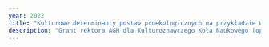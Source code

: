 ```yaml
---
year: 2022
title: "Kulturowe determinanty postaw proekologicznych na przykładzie Wisły"
description: "Grant rektora AGH dla Kulturoznawczego Koła Naukowego (opieka merytoryczna i realizacja badań terenowych)"
---
```

